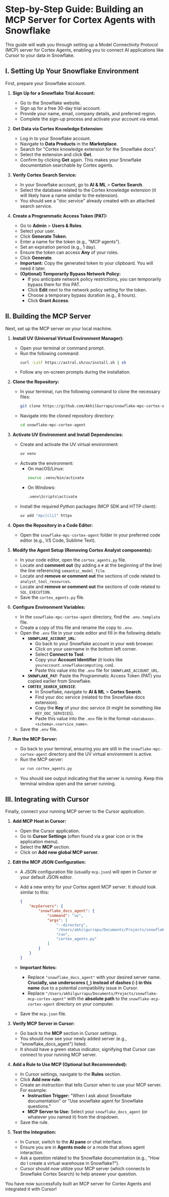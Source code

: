 # Step-by-Step Guide: Building an MCP Server for Cortex Agents with Snowflake

This guide will walk you through setting up a Model Connectivity Protocol (MCP) server for Cortex Agents, enabling you to connect AI applications like Cursor to your data in Snowflake.

## I. Setting Up Your Snowflake Environment

First, prepare your Snowflake account.

1.  **Sign Up for a Snowflake Trial Account:**
    * Go to the Snowflake website.
    * Sign up for a free 30-day trial account.
    * Provide your name, email, company details, and preferred region.
    * Complete the sign-up process and activate your account via email.

2.  **Get Data via Cortex Knowledge Extension:**
    * Log in to your Snowflake account.
    * Navigate to **Data Products** in the **Marketplace**.
    * Search for "Cortex knowledge extension for the Snowflake docs".
    * Select the extension and click **Get**.
    * Confirm by clicking **Get** again. This makes your Snowflake documentation searchable by Cortex agents.

3.  **Verify Cortex Search Service:**
    * In your Snowflake account, go to **AI & ML** > **Cortex Search**.
    * Select the database related to the Cortex knowledge extension (it will likely have a name similar to the extension).
    * You should see a "doc service" already created with an attached search service.

4.  **Create a Programmatic Access Token (PAT):**
    * Go to **Admin** > **Users & Roles**.
    * Select your user.
    * Click **Generate Token**.
    * Enter a name for the token (e.g., "MCP agents").
    * Set an expiration period (e.g., 1 day).
    * Ensure the token can access **Any** of your roles.
    * Click **Generate**.
    * **Important:** Copy the generated token to your clipboard. You will need it later.
    * **(Optional) Temporarily Bypass Network Policy:**
        * If you anticipate network policy restrictions, you can temporarily bypass them for this PAT.
        * Click **Edit** next to the network policy setting for the token.
        * Choose a temporary bypass duration (e.g., 8 hours).
        * Click **Grant Access**.

## II. Building the MCP Server

Next, set up the MCP server on your local machine.

1.  **Install UV (Universal Virtual Environment Manager):**
    * Open your terminal or command prompt.
    * Run the following command:
        ```bash
        curl -LsSf https://astral.sh/uv/install.sh | sh
        ```
    * Follow any on-screen prompts during the installation.

2.  **Clone the Repository:**
    * In your terminal, run the following command to clone the necessary files:
        ```bash
        git clone https://github.com/AkhilGurrapu/snowflake-mpc-cortex-agent.git
        ```
    * Navigate into the cloned repository directory:
        ```bash
        cd snowflake-mpc-cortex-agent
        ```

3.  **Activate UV Environment and Install Dependencies:**
    * Create and activate the UV virtual environment:
        ```bash
        uv venv
        ```
    * Activate the environment:
        * On macOS/Linux:
            ```bash
            source .venv/bin/activate
            ```
        * On Windows:
            ```bash
            .venv\Scripts\activate
            ```
    * Install the required Python packages (MCP SDK and HTTP client):
        ```bash
        uv add "mpc[cli]" httpx
        ```

4.  **Open the Repository in a Code Editor:**
    * Open the `snowflake-mpc-cortex-agent` folder in your preferred code editor (e.g., VS Code, Sublime Text).

5.  **Modify the Agent Setup (Removing Cortex Analyst components):**
    * In your code editor, open the `cortex_agents.py` file.
    * Locate and **comment out** (by adding a `#` at the beginning of the line) the line referencing `semantic_model_file`.
    * Locate and **remove or comment out** the sections of code related to `analyst_tool_resources`.
    * Locate and **remove or comment out** the sections of code related to `SQL_EXECUTION`.
    * Save the `cortex_agents.py` file.

6.  **Configure Environment Variables:**
    * In the `snowflake-mpc-cortex-agent` directory, find the `.env.template` file.
    * Create a copy of this file and rename the copy to `.env`.
    * Open the `.env` file in your code editor and fill in the following details:
        * **`SNOWFLAKE_ACCOUNT_URL`**:
            * Go back to your Snowflake account in your web browser.
            * Click on your username in the bottom left corner.
            * Select **Connect to Tool**.
            * Copy your **Account Identifier** (it looks like `youraccount.snowflakecomputing.com`).
            * Paste this value into the `.env` file for `SNOWFLAKE_ACCOUNT_URL`.
        * **`SNOWFLAKE_PAT`**: Paste the Programmatic Access Token (PAT) you copied earlier from Snowflake.
        * **`CORTEX_SEARCH_SERVICE`**:
            * In Snowflake, navigate to **AI & ML** > **Cortex Search**.
            * Find your doc service (related to the Snowflake docs extension).
            * Copy the **Key** of your doc service (it might be something like `KEY_DOC_SERVICES`).
            * Paste this value into the `.env` file in the format `<database>.<schema>.<service_name>`.
    * Save the `.env` file.

7.  **Run the MCP Server:**
    * Go back to your terminal, ensuring you are still in the `snowflake-mpc-cortex-agent` directory and the UV virtual environment is active.
    * Run the MCP server:
        ```bash
        uv run cortex_agents.py
        ```
    * You should see output indicating that the server is running. Keep this terminal window open and the server running.

## III. Integrating with Cursor

Finally, connect your running MCP server to the Cursor application.

1.  **Add MCP Host in Cursor:**
    * Open the Cursor application.
    * Go to **Cursor Settings** (often found via a gear icon or in the application menu).
    * Select the **MCP** section.
    * Click on **Add new global MCP server**.

2.  **Edit the MCP JSON Configuration:**
    * A JSON configuration file (usually `mcp.json`) will open in Cursor or your default JSON editor.
    * Add a new entry for your Cortex agent MCP server. It should look similar to this:

        ```json
        {
            "mcpServers": {
                "snowflake_docs_agent": {
                    "command": "uv",
                    "args": [
                        "--directory",
                        "/Users/akhilgurrapu/Documents/Projects/snowflake-mcp-cortex-agent",
                        "run",
                        "cortex_agents.py"
                    ]
                }
            }
        }
        ```
    * **Important Notes:**
        * Replace `"snowflake_docs_agent"` with your desired server name. **Crucially, use underscores (`_`) instead of dashes (`-`) in this name** due to a potential compatibility issue in Cursor.
        * Replace `"/Users/akhilgurrapu/Documents/Projects/snowflake-mcp-cortex-agent"` with the **absolute path** to the `snowflake-mcp-cortex-agent` directory on your computer.
    * Save the `mcp.json` file.

3.  **Verify MCP Server in Cursor:**
    * Go back to the **MCP** section in Cursor settings.
    * You should now see your newly added server (e.g., "snowflake_docs_agent") listed.
    * It should have a green status indicator, signifying that Cursor can connect to your running MCP server.

4.  **Add a Rule to Use MCP (Optional but Recommended):**
    * In Cursor settings, navigate to the **Rules** section.
    * Click **Add new rule**.
    * Create an instruction that tells Cursor when to use your MCP server. For example:
        * **Instruction Trigger:** "When I ask about Snowflake documentation" or "Use snowflake agent for Snowflake questions."
        * **MCP Server to Use:** Select your `snowflake_docs_agent` (or whatever you named it) from the dropdown.
    * Save the rule.

5.  **Test the Integration:**
    * In Cursor, switch to the **AI pane** or chat interface.
    * Ensure you are in **Agents mode** or a mode that allows agent interaction.
    * Ask a question related to the Snowflake documentation (e.g., "How do I create a virtual warehouse in Snowflake?").
    * Cursor should now utilize your MCP server (which connects to Snowflake Cortex Search) to help answer your question.

You have now successfully built an MCP server for Cortex Agents and integrated it with Cursor!
